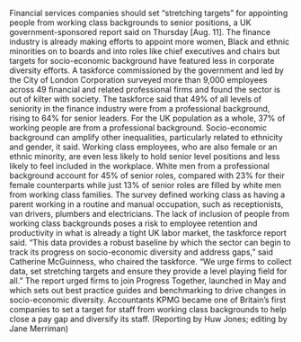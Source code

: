 Financial services companies should set “stretching targets” for appointing people from working class backgrounds to senior positions, a UK government-sponsored report said on Thursday [Aug. 11].
The finance industry is already making efforts to appoint more women, Black and ethnic minorities on to boards and into roles like chief executives and chairs but targets for socio-economic background have featured less in corporate diversity efforts.
A taskforce commissioned by the government and led by the City of London Corporation surveyed more than 9,000 employees across 49 financial and related professional firms and found the sector is out of kilter with society.
The taskforce said that 49% of all levels of seniority in the finance industry were from a professional background, rising to 64% for senior leaders. For the UK population as a whole, 37% of working people are from a professional background.
Socio-economic background can amplify other inequalities, particularly related to ethnicity and gender, it said.
Working class employees, who are also female or an ethnic minority, are even less likely to hold senior level positions and less likely to feel included in the workplace.
White men from a professional background account for 45% of senior roles, compared with 23% for their female counterparts while just 13% of senior roles are filled by white men from working class families.
The survey defined working class as having a parent working in a routine and manual occupation, such as receptionists, van drivers, plumbers and electricians.
The lack of inclusion of people from working class backgrounds poses a risk to employee retention and productivity in what is already a tight UK labor market, the taskforce report said.
“This data provides a robust baseline by which the sector can begin to track its progress on socio-economic diversity and address gaps,” said Catherine McGuinness, who chaired the taskforce.
“We urge firms to collect data, set stretching targets and ensure they provide a level playing field for all.”
The report urged firms to join Progress Together, launched in May and which sets out best practice guides and benchmarking to drive changes in socio-economic diversity.
Accountants KPMG became one of Britain’s first companies to set a target for staff from working class backgrounds to help close a pay gap and diversify its staff.
(Reporting by Huw Jones; editing by Jane Merriman)